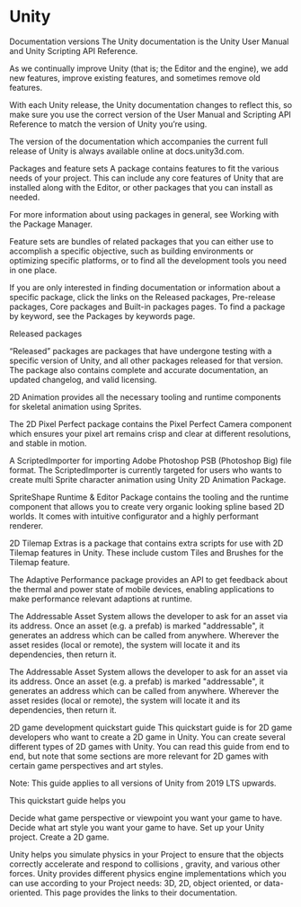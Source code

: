 # Unity

Documentation versions The Unity documentation is the Unity User Manual and Unity Scripting API Reference.

As we continually improve Unity (that is; the Editor and the engine), we add new features, improve existing features, and sometimes remove old features.

With each Unity release, the Unity documentation changes to reflect this, so make sure you use the correct version of the User Manual and Scripting API Reference to match the version of Unity you’re using.

The version of the documentation which accompanies the current full release of Unity is always available online at docs.unity3d.com.

Packages and feature sets A package contains features to fit the various needs of your project. This can include any core features of Unity that are installed along with the Editor, or other packages that you can install as needed.

For more information about using packages in general, see Working with the Package Manager.

Feature sets are bundles of related packages that you can either use to accomplish a specific objective, such as building environments or optimizing specific platforms, or to find all the development tools you need in one place.

If you are only interested in finding documentation or information about a specific package, click the links on the Released packages, Pre-release packages, Core packages and Built-in packages pages. To find a package by keyword, see the Packages by keywords page.

Released packages

“Released” packages are packages that have undergone testing with a specific version of Unity, and all other packages released for that version. The package also contains complete and accurate documentation, an updated changelog, and valid licensing.

2D Animation provides all the necessary tooling and runtime components for skeletal animation using Sprites.

The 2D Pixel Perfect package contains the Pixel Perfect Camera component which ensures your pixel art remains crisp and clear at different resolutions, and stable in motion.

A ScriptedImporter for importing Adobe Photoshop PSB (Photoshop Big) file format. The ScriptedImporter is currently targeted for users who wants to create multi Sprite character animation using Unity 2D Animation Package.

SpriteShape Runtime & Editor Package contains the tooling and the runtime component that allows you to create very organic looking spline based 2D worlds. It comes with intuitive configurator and a highly performant renderer.

2D Tilemap Extras is a package that contains extra scripts for use with 2D Tilemap features in Unity. These include custom Tiles and Brushes for the Tilemap feature.

The Adaptive Performance package provides an API to get feedback about the thermal and power state of mobile devices, enabling applications to make performance relevant adaptions at runtime.

The Addressable Asset System allows the developer to ask for an asset via its address. Once an asset (e.g. a prefab) is marked "addressable", it generates an address which can be called from anywhere. Wherever the asset resides (local or remote), the system will locate it and its dependencies, then return it.

The Addressable Asset System allows the developer to ask for an asset via its address. Once an asset (e.g. a prefab) is marked "addressable", it generates an address which can be called from anywhere. Wherever the asset resides (local or remote), the system will locate it and its dependencies, then return it.

2D game development quickstart guide This quickstart guide is for 2D game developers who want to create a 2D game in Unity. You can create several different types of 2D games with Unity. You can read this guide from end to end, but note that some sections are more relevant for 2D games with certain game perspectives and art styles.

Note: This guide applies to all versions of Unity from 2019 LTS upwards.

This quickstart guide helps you

Decide what game perspective or viewpoint you want your game to have. Decide what art style you want your game to have. Set up your Unity project. Create a 2D game.

Unity helps you simulate physics in your Project to ensure that the objects correctly accelerate and respond to collisions , gravity, and various other forces. Unity provides different physics engine implementations which you can use according to your Project needs: 3D, 2D, object oriented, or data-oriented. This page provides the links to their documentation.